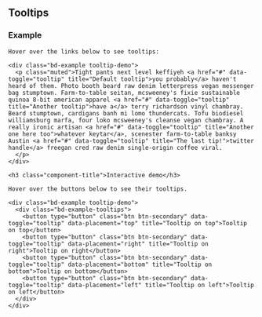 <div class="sub-header">
  <h2 class="component-title" id="tooltips">Tooltips</h2>
</div>

<div class="row">
  <div class="col-lg-6"> 
    <h3 class="component-title">Example</h3>

    Hover over the links below to see tooltips:

    <div class="bd-example tooltip-demo">
      <p class="muted">Tight pants next level keffiyeh <a href="#" data-toggle="tooltip" title="Default tooltip">you probably</a> haven't heard of them. Photo booth beard raw denim letterpress vegan messenger bag stumptown. Farm-to-table seitan, mcsweeney's fixie sustainable quinoa 8-bit american apparel <a href="#" data-toggle="tooltip" title="Another tooltip">have a</a> terry richardson vinyl chambray. Beard stumptown, cardigans banh mi lomo thundercats. Tofu biodiesel williamsburg marfa, four loko mcsweeney's cleanse vegan chambray. A really ironic artisan <a href="#" data-toggle="tooltip" title="Another one here too">whatever keytar</a>, scenester farm-to-table banksy Austin <a href="#" data-toggle="tooltip" title="The last tip!">twitter handle</a> freegan cred raw denim single-origin coffee viral.
      </p>
    </div> 
  </div>
  <div class="col-lg-6">
    
    <h3 class="component-title">Interactive demo</h3>

    Hover over the buttons below to see their tooltips.

    <div class="bd-example tooltip-demo">
      <div class="bd-example-tooltips">
        <button type="button" class="btn btn-secondary" data-toggle="tooltip" data-placement="top" title="Tooltip on top">Tooltip on top</button>
        <button type="button" class="btn btn-secondary" data-toggle="tooltip" data-placement="right" title="Tooltip on right">Tooltip on right</button>
        <button type="button" class="btn btn-secondary" data-toggle="tooltip" data-placement="bottom" title="Tooltip on bottom">Tooltip on bottom</button>
        <button type="button" class="btn btn-secondary" data-toggle="tooltip" data-placement="left" title="Tooltip on left">Tooltip on left</button>
      </div>
    </div>
    
  </div>
</div>





